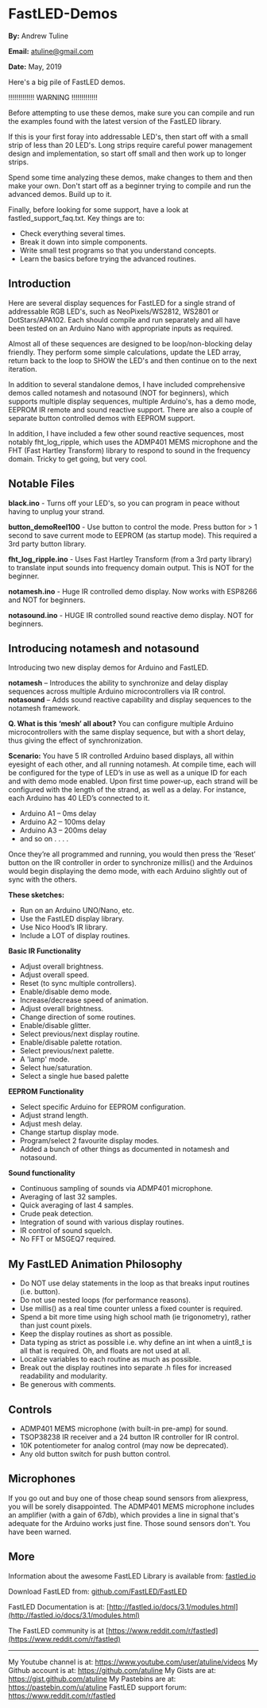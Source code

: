 # FastLED-Demos


**By:** Andrew Tuline

**Email:** atuline@gmail.com

**Date:** May, 2019


Here's a big pile of FastLED demos.


!!!!!!!!!!!!! WARNING !!!!!!!!!!!!!

Before attempting to use these demos, make sure you can compile and run the examples found with the latest version of the FastLED library.

If this is your first foray into addressable LED's, then start off with a small strip of less than 20 LED's. Long strips require careful power management design and implementation, so start off small and then work up to longer strips.

Spend some time analyzing these demos, make changes to them and then make your own. Don't start off as a beginner trying to compile and run the advanced demos. Build up to it.

Finally, before looking for some support, have a look at fastled_support_faq.txt. Key things are to:

- Check everything several times.
- Break it down into simple components.
- Write small test programs so that you understand concepts.
- Learn the basics before trying the advanced routines.


## Introduction

Here are several display sequences for FastLED for a single strand of addressable RGB LED's, such as NeoPixels/WS2812, WS2801 or DotStars/APA102. Each should compile and run separately and all have been tested on an Arduino Nano with appropriate inputs as required.

Almost all of these sequences are designed to be loop/non-blocking delay friendly. They perform some simple calculations, update the LED array, return back to the loop to SHOW the LED's and then continue on to the next iteration.

In addition to several standalone demos, I have included comprehensive demos called notamesh and notasound (NOT for beginners), which supports multiple display sequences, multiple Arduino's, has a demo mode, EEPROM IR remote and sound reactive support. There are also a couple of separate button controlled demos with EEPROM support.

In addition, I have included a few other sound reactive sequences, most notably fht_log_ripple, which uses the ADMP401 MEMS microphone and the FHT (Fast Hartley Transform) library to respond to sound in the frequency domain. Tricky to get going, but very cool.


## Notable Files

**black.ino** - Turns off your LED's, so you can program in peace without having to unplug your strand.

**button_demoReel100** - Use button to control the mode. Press button for > 1 second to save current mode to EEPROM (as startup mode). This required a 3rd party button library.

**fht_log_ripple.ino** - Uses Fast Hartley Transform (from a 3rd party library) to translate input sounds into frequency domain output. This is NOT for the beginner.

**notamesh.ino** - Huge IR controlled demo display. Now works with ESP8266 and NOT for beginners.

**notasound.ino** - HUGE IR controlled sound reactive demo display. NOT for beginners.


## Introducing notamesh and notasound

Introducing two new display demos for Arduino and FastLED.

**notamesh** – Introduces the ability to synchronize and delay display sequences across multiple Arduino microcontrollers via IR control.
**notasound** – Adds sound reactive capability and display sequences to the notamesh framework.


**Q. What is this ‘mesh’ all about?**
You can configure multiple Arduino microcontrollers with the same display sequence, but with a short delay, thus giving the effect of synchronization.


**Scenario:**
You have 5 IR controlled Arduino based displays, all within eyesight of each other, and all running notamesh. At compile time, each will be configured for the type of LED’s in use as well as a unique ID for each and with demo mode enabled.
Upon first time power-up, each strand will be configured with the length of the strand, as well as a delay. For instance, each Arduino has 40 LED’s connected to it. 

- Arduino A1 – 0ms delay
- Arduino A2 – 100ms delay
- Arduino A3 – 200ms delay
- and so on . . . .


Once they’re all programmed and running, you would then press the ‘Reset’ button on the IR controller in order to synchronize millis() and the Arduinos would begin displaying the demo mode, with each Arduino slightly out of sync with the others.


**These sketches:**
- Run on an Arduino UNO/Nano, etc.
- Use the FastLED display library.
- Use Nico Hood’s IR library.
- Include a LOT of display routines.

**Basic IR Functionality**
- Adjust overall brightness.
- Adjust overall speed.
- Reset (to sync multiple controllers).
- Enable/disable demo mode.
- Increase/decrease speed of animation.
- Adjust overall brightness.
- Change direction of some routines.
- Enable/disable glitter.
- Select previous/next display routine.
- Enable/disable palette rotation.
- Select previous/next palette.
- A 'lamp' mode.
- Select hue/saturation.
- Select a single hue based palette

**EEPROM Functionality**
- Select specific Arduino for EEPROM configuration.
- Adjust strand length.
- Adjust mesh delay.
- Change startup display mode.
- Program/select 2 favourite display modes.
- Added a bunch of other things as documented in notamesh and notasound.

**Sound functionality**
- Continuous sampling of sounds via ADMP401 microphone.
- Averaging of last 32 samples.
- Quick averaging of last 4 samples.
- Crude peak detection.
- Integration of sound with various display routines.
- IR control of sound squelch.
- No FFT or MSGEQ7 required.


## My FastLED Animation Philosophy

- Do NOT use delay statements in the loop as that breaks input routines (i.e. button).
- Do not use nested loops (for performance reasons).
- Use millis() as a real time counter unless a fixed counter is required.
- Spend a bit more time using high school math (ie trigonometry), rather than just count pixels.
- Keep the display routines as short as possible.
- Data typing as strict as possible i.e. why define an int when a uint8_t is all that is required. Oh, and floats are not used at all.
- Localize variables to each routine as much as possible.
- Break out the display routines into separate .h files for increased readability and modularity.
- Be generous with comments.


## Controls

- ADMP401 MEMS microphone (with built-in pre-amp) for sound.
- TSOP38238 IR receiver and a 24 button IR controller for IR control.
- 10K potentiometer for analog control (may now be deprecated).
- Any old button switch for push button control.


## Microphones

If you go out and buy one of those cheap sound sensors from aliexpress, you will be sorely disappointed. The ADMP401 MEMS microphone includes an amplifier (with a gain of 67db), which provides a line in signal that's adequate for the Arduino works just fine. Those sound sensors don't. You have been warned.


## More

Information about the awesome FastLED Library is available from: [fastled.io](http://fastled.io/)

Download FastLED from: [github.com/FastLED/FastLED](https://github.com/FastLED/FastLED)

FastLED Documentation is at: [http://fastled.io/docs/3.1/modules.html](http://fastled.io/docs/3.1/modules.html)

The FastLED community is at [https://www.reddit.com/r/fastled](https://www.reddit.com/r/fastled)


-----------------------------------------------------------------------------------

My Youtube channel is at:               https://www.youtube.com/user/atuline/videos
My Github account is at:                https://github.com/atuline
My Gists are at:                        https://gist.github.com/atuline
My Pastebins are at:                    https://pastebin.com/u/atuline
FastLED support forum:					https://www.reddit.com/r/fastled

